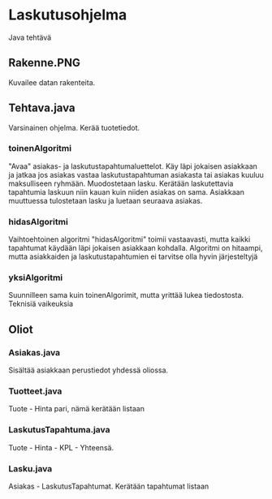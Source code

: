 # Laskutusohjelma
Java tehtävä

## Rakenne.PNG
Kuvailee datan rakenteita.

## Tehtava.java
Varsinainen ohjelma. Kerää tuotetiedot.

### toinenAlgoritmi
"Avaa" asiakas- ja laskutustapahtumaluettelot. Käy läpi jokaisen asiakkaan ja jatkaa jos asiakas vastaa laskutustapahtuman asiakasta tai asiakas kuuluu maksulliseen ryhmään. Muodostetaan lasku. Kerätään laskutettavia tapahtumia laskuun niin kauan kuin niiden asiakas on sama. Asiakkaan muuttuessa tulostetaan lasku ja luetaan seuraava asiakas.

### hidasAlgoritmi
Vaihtoehtoinen algoritmi "hidasAlgoritmi" toimii vastaavasti, mutta kaikki tapahtumat käydään läpi jokaisen asiakkaan kohdalla. Algoritmi on hitaampi, mutta asiakkaiden ja laskutustapahtumien ei tarvitse olla hyvin järjesteltyjä

### yksiAlgoritmi
Suunnilleen sama kuin toinenAlgorimit, mutta yrittää lukea tiedostosta. Teknisiä vaikeuksia

## Oliot

### Asiakas.java
Sisältää asiakkaan perustiedot yhdessä oliossa.

### Tuotteet.java
Tuote - Hinta pari, nämä kerätään listaan

### LaskutusTapahtuma.java
Tuote - Hinta - KPL - Yhteensä.

### Lasku.java
Asiakas - LaskutusTapahtumat. Kerätään tapahtumat listaan
